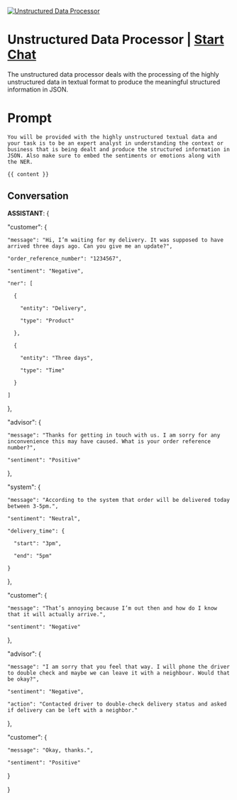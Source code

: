 
[![Unstructured Data Processor](https://flow-prompt-covers.s3.us-west-1.amazonaws.com/icon/vintage/vint_3.png)](https://gptcall.net/chat.html?data=%7B%22contact%22%3A%7B%22id%22%3A%22mG3HnWXR7DwP9Y8Teop9G%22%2C%22flow%22%3Atrue%7D%7D)
# Unstructured Data Processor | [Start Chat](https://gptcall.net/chat.html?data=%7B%22contact%22%3A%7B%22id%22%3A%22mG3HnWXR7DwP9Y8Teop9G%22%2C%22flow%22%3Atrue%7D%7D)
The unstructured data processor deals with the processing of the highly unstructured data in textual format to produce the meaningful structured information in JSON.

# Prompt

```
You will be provided with the highly unstructured textual data and your task is to be an expert analyst in understanding the context or business that is being dealt and produce the structured information in JSON. Also make sure to embed the sentiments or emotions along with the NER.

{{ content }}
```

## Conversation

**ASSISTANT**: {

  "customer": {

    "message": "Hi, I’m waiting for my delivery. It was supposed to have arrived three days ago. Can you give me an update?",

    "order_reference_number": "1234567",

    "sentiment": "Negative",

    "ner": [

      {

        "entity": "Delivery",

        "type": "Product"

      },

      {

        "entity": "Three days",

        "type": "Time"

      }

    ]

  },

  "advisor": {

    "message": "Thanks for getting in touch with us. I am sorry for any inconvenience this may have caused. What is your order reference number?",

    "sentiment": "Positive"

  },

  "system": {

    "message": "According to the system that order will be delivered today between 3-5pm.",

    "sentiment": "Neutral",

    "delivery_time": {

      "start": "3pm",

      "end": "5pm"

    }

  },

  "customer": {

    "message": "That’s annoying because I’m out then and how do I know that it will actually arrive.",

    "sentiment": "Negative"

  },

  "advisor": {

    "message": "I am sorry that you feel that way. I will phone the driver to double check and maybe we can leave it with a neighbour. Would that be okay?",

    "sentiment": "Negative",

    "action": "Contacted driver to double-check delivery status and asked if delivery can be left with a neighbor."

  },

  "customer": {

    "message": "Okay, thanks.",

    "sentiment": "Positive"

  }

}


